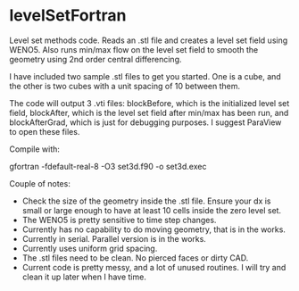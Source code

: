 # levelSetFortran
Level set methods code. Reads an .stl file and creates a level set field using WENO5. Also runs min/max flow on the level set field to smooth the geometry using 2nd order central differencing. 

I have included two sample .stl files to get you started. One is a cube, and the other is two cubes with a unit spacing of 10 between them. 

The code will output 3 .vti files: blockBefore, which is the initialized level set field, blockAfter, which is the level set field after min/max has been run, and blockAfterGrad, which is just for debugging purposes. I suggest ParaView to open these files.

Compile with:

gfortran -fdefault-real-8 -O3 set3d.f90 -o set3d.exec

Couple of notes:
- Check the size of the geometry inside the .stl file. Ensure your dx is small or large enough to have at least 10 cells inside the zero level set. 
- The WENO5 is pretty sensitive to time step changes. 
- Currently has no capability to do moving geometry, that is in the works.
- Currently in serial. Parallel version is in the works.
- Currently uses uniform grid spacing. 
- The .stl files need to be clean. No pierced faces or dirty CAD.
- Current code is pretty messy, and a lot of unused routines. I will try and clean it up later when I have time.

